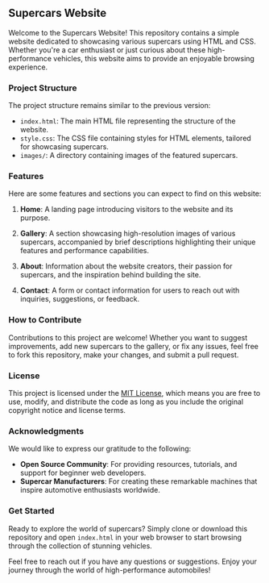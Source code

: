 ## Supercars Website

Welcome to the Supercars Website! This repository contains a simple website dedicated to showcasing various supercars using HTML and CSS. Whether you're a car enthusiast or just curious about these high-performance vehicles, this website aims to provide an enjoyable browsing experience.

### Project Structure

The project structure remains similar to the previous version:

- `index.html`: The main HTML file representing the structure of the website.
- `style.css`: The CSS file containing styles for HTML elements, tailored for showcasing supercars.
- `images/`: A directory containing images of the featured supercars.

### Features

Here are some features and sections you can expect to find on this website:

1. **Home**: A landing page introducing visitors to the website and its purpose.

2. **Gallery**: A section showcasing high-resolution images of various supercars, accompanied by brief descriptions highlighting their unique features and performance capabilities.

3. **About**: Information about the website creators, their passion for supercars, and the inspiration behind building the site.

4. **Contact**: A form or contact information for users to reach out with inquiries, suggestions, or feedback.

### How to Contribute

Contributions to this project are welcome! Whether you want to suggest improvements, add new supercars to the gallery, or fix any issues, feel free to fork this repository, make your changes, and submit a pull request.

### License

This project is licensed under the [MIT License](LICENSE), which means you are free to use, modify, and distribute the code as long as you include the original copyright notice and license terms.

### Acknowledgments

We would like to express our gratitude to the following:

- **Open Source Community**: For providing resources, tutorials, and support for beginner web developers.
- **Supercar Manufacturers**: For creating these remarkable machines that inspire automotive enthusiasts worldwide.

### Get Started

Ready to explore the world of supercars? Simply clone or download this repository and open `index.html` in your web browser to start browsing through the collection of stunning vehicles.

Feel free to reach out if you have any questions or suggestions. Enjoy your journey through the world of high-performance automobiles!